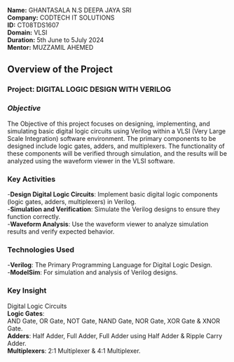 **Name:** GHANTASALA N.S DEEPA JAYA SRI                                                                                                                                                                                              
**Company:** CODTECH IT SOLUTIONS                                                                                                                                                                                            
**ID:** CT08TDS1607                                                                                                                                                                                                                            
**Domain:** VLSI                                                                                                                                                                                                                      
**Duration:** 5th June to 5July 2024                                                                                                                                                                                                      
**Mentor:** MUZZAMIL AHEMED                                                                                                                                                                                                                                                                                   
## **Overview of the Project**                                                                                                                                              
### **Project**: DIGITAL LOGIC DESIGN WITH VERILOG                                                                                                                                    
### *Objective*                                                                                                                                                                                                                                                                                                                         
The Objective of this project focuses on designing, implementing, and simulating basic digital logic circuits using Verilog within a VLSI (Very Large Scale Integration) software environment. The primary components to be designed include logic gates, adders, and multiplexers. The functionality of these components will be verified through simulation, and the results will be analyzed using the waveform viewer in the VLSI software.                                                          
### Key Activities                                                                                                                                                                                                                                                                                                                      
-**Design Digital Logic Circuits**: Implement basic digital logic components (logic gates, adders, multiplexers) in Verilog.                                          
-**Simulation and Verification**: Simulate the Verilog designs to ensure they function correctly.                                                                     
-**Waveform Analysis**: Use the waveform viewer to analyze simulation results and verify expected behavior.                                                                  
### Technologies Used                                                                                                                                                                                                                                                                                                                   
-**Verilog**: The Primary Programming Language for Digital Logic Design.                                                                                            
-**ModelSim**: For simulation and analysis of Verilog designs. 

### Key Insight                                                                                                                                                          
Digital Logic Circuits                                                                                                                                                                                                            
**Logic Gates**:                                                                                                                                                                                                                  
AND Gate,
OR Gate,
NOT Gate,
NAND Gate,
NOR Gate,
XOR Gate &
XNOR Gate.                                                                                                                                                                                                                
**Adders**:
Half Adder,
Full Adder,
Full Adder using Half Adder &
Ripple Carry Adder.                                                                                                                                                                                                                    
**Multiplexers**:
2:1 Multiplexer &
4:1 Multiplexer.

